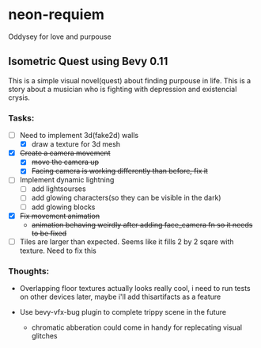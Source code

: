# neon-requiem
Oddysey for love and purpouse
## Isometric Quest using Bevy 0.11

This is a simple visual novel(quest) about finding purpouse in life. This is a story about a musician who is fighting with depression and existencial crysis.

### Tasks:
- [ ] Need to implement 3d(fake2d) walls
    - [x] draw a texture for 3d mesh
- [x] ~~Create a camera movement~~
    - [x] ~~move the camera up~~
    - [x] ~~Facing camera is working differently than before, fix it~~
- [ ] Implement dynamic lightning
    - [ ] add lightsourses
    - [ ] add glowing characters(so they can be visible in the dark)
    - [ ] add glowing blocks
- [x] ~~Fix movement animation~~
    - ~~animation behaving weirdly after adding face_camera fn so it needs to be fixed~~
- [ ] Tiles are larger than expected. Seems like it fills 2 by 2 sqare with texture. Need to fix this
### Thoughts:
- Overlapping floor textures actually looks really cool, i need to run tests on other devices later, maybe i'll add thisartifacts as a feature

- Use bevy-vfx-bug plugin to complete trippy scene in the future
    - chromatic abberation could come in handy for replecating visual glitches
    